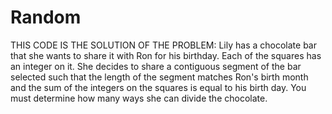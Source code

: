 # Random
THIS CODE IS THE SOLUTION OF THE PROBLEM:
 Lily has a chocolate bar that she wants to share it with Ron for his birthday. Each of the squares has an integer on it.
 She decides to share a contiguous segment of the bar selected such that the length of the segment matches Ron's birth 
 month and the sum of the integers on the squares is equal to his birth day. You must determine how many ways she can 
 divide the chocolate.
 
